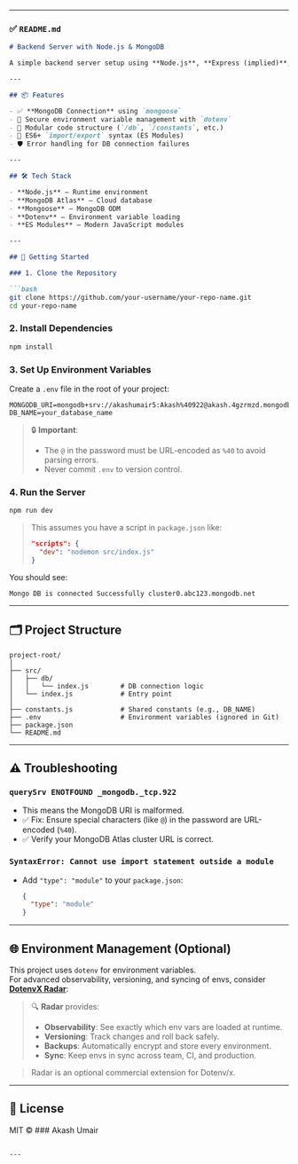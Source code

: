
---

### ✅ `README.md`

```markdown
# Backend Server with Node.js & MongoDB

A simple backend server setup using **Node.js**, **Express (implied)**, and **MongoDB** with Mongoose ODM. This project demonstrates a clean structure for connecting to a MongoDB database using environment variables and ES modules.

---

## 📦 Features

- ✅ **MongoDB Connection** using `mongoose`
- 🔐 Secure environment variable management with `dotenv`
- 🧩 Modular code structure (`/db`, `/constants`, etc.)
- 🚀 ES6+ `import/export` syntax (ES Modules)
- 🛡 Error handling for DB connection failures

---

## 🛠️ Tech Stack

- **Node.js** – Runtime environment
- **MongoDB Atlas** – Cloud database
- **Mongoose** – MongoDB ODM
- **Dotenv** – Environment variable loading
- **ES Modules** – Modern JavaScript modules

---

## 🚀 Getting Started

### 1. Clone the Repository

```bash
git clone https://github.com/your-username/your-repo-name.git
cd your-repo-name
```

### 2. Install Dependencies

```bash
npm install
```

### 3. Set Up Environment Variables

Create a `.env` file in the root of your project:

```env
MONGODB_URI=mongodb+srv://akashumair5:Akash%40922@akash.4gzrmzd.mongodb.net
DB_NAME=your_database_name
```

> 🔒 **Important**:  
>
> - The `@` in the password must be URL-encoded as `%40` to avoid parsing errors.
> - Never commit `.env` to version control.

### 4. Run the Server

```bash
npm run dev
```

> This assumes you have a script in `package.json` like:
>
> ```json
> "scripts": {
>   "dev": "nodemon src/index.js"
> }
> ```

You should see:

```
Mongo DB is connected Successfully cluster0.abc123.mongodb.net
```

---

## 🗂 Project Structure

```
project-root/
│
├── src/
│   ├── db/
│   │   └── index.js        # DB connection logic
│   └── index.js            # Entry point
│
├── constants.js            # Shared constants (e.g., DB_NAME)
├── .env                    # Environment variables (ignored in Git)
├── package.json
└── README.md
```

---

## ⚠️ Troubleshooting

### `querySrv ENOTFOUND _mongodb._tcp.922`

- This means the MongoDB URI is malformed.
- ✅ Fix: Ensure special characters (like `@`) in the password are URL-encoded (`%40`).
- ✅ Verify your MongoDB Atlas cluster URL is correct.

### `SyntaxError: Cannot use import statement outside a module`

- Add `"type": "module"` to your `package.json`:

  ```json
  {
    "type": "module"
  }
  ```

---

## 🌐 Environment Management (Optional)

This project uses `dotenv` for environment variables.  
For advanced observability, versioning, and syncing of envs, consider [**DotenvX Radar**](https://dotenvx.com/radar):

> 🔍 **Radar** provides:
>
> - **Observability**: See exactly which env vars are loaded at runtime.
> - **Versioning**: Track changes and roll back safely.
> - **Backups**: Automatically encrypt and store every environment.
> - **Sync**: Keep envs in sync across team, CI, and production.

> Radar is an optional commercial extension for Dotenv/x.

---

## 📝 License

MIT © ### Akash Umair

```

---
